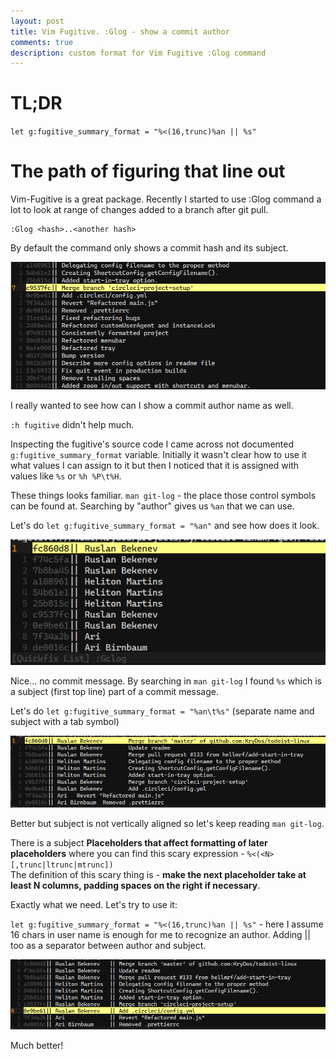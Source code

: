 ```yaml
---
layout: post
title: Vim Fugitive. :Glog - show a commit author
comments: true
description: custom format for Vim Fugitive :Glog command
---
```


TL;DR
====

`let g:fugitive_summary_format = "%<(16,trunc)%an || %s"`

The path of figuring that line out
====

Vim-Fugitive is a great package. Recently I started to use :Glog command a lot to look at range of changes added to a branch after git pull.

```
:Glog <hash>..<another hash>
```

By default the command only shows a commit hash and its subject.

<a target="_blank" href="/assets/img/vim-fugitive-default-glog.png"><img alt="vm screenshot" src="/assets/img/vim-fugitive-default-glog.png" width="600px"/></a>

I really wanted to see how can I show a commit author name as well.

`:h fugitive` didn't help much.

Inspecting the fugitive's source code I came across not documented `g:fugitive_summary_format` variable.
Initially it wasn't clear how to use it what values I can assign to it but then I noticed that it is assigned with values like `%s` or `%h %P\t%H`.

These things looks familiar. `man git-log` - the place those control symbols can be found at.
Searching by "author" gives us `%an` that we can use.

Let's do `let g:fugitive_summary_format = "%an"` and see how does it look.

<a target="_blank" href="/assets/img/vim-fugitive-author-only.png"><img alt="vm screenshot" src="/assets/img/vim-fugitive-author-only.png" width="600px"/></a>


Nice... no commit message. By searching in `man git-log` I found `%s` which is a subject (first top line) part of a commit message.

Let's do `let g:fugitive_summary_format = "%an\t%s"`  (separate name and subject with a tab symbol)

<a target="_blank" href="/assets/img/vim-fugitive-author-subject-no-aligned.png"><img alt="vm screenshot" src="/assets/img/vim-fugitive-author-subject-no-aligned.png" width="600px"/></a>


Better but subject is not vertically aligned so let's keep reading `man git-log`.

There is a subject **Placeholders that affect formatting of later placeholders** where you can find this scary expression - `%<(<N>[,trunc|ltrunc|mtrunc])`<br/>
The definition of this scary thing is - **make the next placeholder take at least N columns, padding spaces on the right if necessary**.

Exactly what we need.
Let's try to use it:

`let g:fugitive_summary_format = "%<(16,trunc)%an || %s"` - here I assume 16 chars in user name is enough for me to recognize an author.
Adding || too as a separator between author and subject.


<a target="_blank" href="/assets/img/vim-fugitive-author-subject-aligned.png"><img alt="vm screenshot" src="/assets/img/vim-fugitive-author-subject-aligned.png" width="600px"/></a>


Much better!
